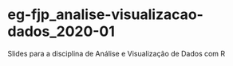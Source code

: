 # eg-fjp_analise-visualizacao-dados_2020-01
Slides para a disciplina de Análise e Visualização de Dados com R
